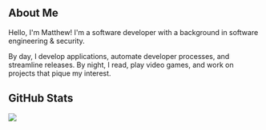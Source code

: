 ## About Me
Hello, I'm Matthew! I'm a software developer with a background in software engineering & security.

By day, I develop applications, automate developer processes, and streamline releases.
By night, I read, play video games, and work on projects that pique my interest.

## GitHub Stats
![](https://github-readme-stats-git-master-matthews-projects-6327467c.vercel.app/api/top-langs/?username=geistindersh&theme=tokyonight&hide_border=true&layout=compact&exclude_repo=advanced-functional-programming,COSC-6351-Spring-2021,COSC-6334-Project,Master-Boot-Record-Reader,P2P-Bingo,CSE-469-Group-Project&count_private=true&count_weight=0.5&size_weight=0.5)
